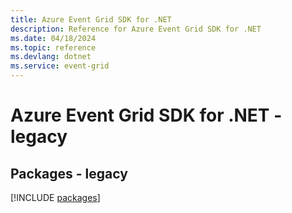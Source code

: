 ```yaml
---
title: Azure Event Grid SDK for .NET
description: Reference for Azure Event Grid SDK for .NET
ms.date: 04/18/2024
ms.topic: reference
ms.devlang: dotnet
ms.service: event-grid
---
```

# Azure Event Grid SDK for .NET - legacy
## Packages - legacy
[!INCLUDE [packages](event-grid-index.md)]